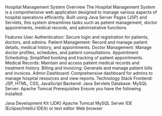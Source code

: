 Hospital Management System
Overview
The Hospital Management System is a comprehensive web application designed to manage various aspects of hospital operations efficiently. Built using Java Server Pages (JSP) and Servlets, this system streamlines tasks such as patient management, doctor appointments, medical records, and administrative functions.

Features
User Authentication: Secure login and registration for patients, doctors, and admins.
Patient Management: Record and manage patient details, medical history, and appointments.
Doctor Management: Manage doctor profiles, schedules, and patient consultations.
Appointment Scheduling: Simplified booking and tracking of patient appointments.
Medical Records: Maintain and access patient medical records and treatment history.
Billing and Invoicing: Generate and manage patient bills and invoices.
Admin Dashboard: Comprehensive dashboard for admins to manage hospital resources and view reports.
Technology Stack
Frontend: JSP, HTML, CSS, JavaScript
Backend: Java Servlets
Database: MySQL
Server: Apache Tomcat
Prerequisites
Ensure you have the following installed:

Java Development Kit (JDK)
Apache Tomcat
MySQL Server
IDE (Eclipse/IntelliJ IDEA) or text editor
Web browser

